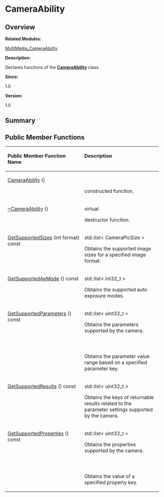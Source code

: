 # CameraAbility<a name="ZH-CN_TOPIC_0000001054094140"></a>

## **Overview**<a name="section2006563881113033"></a>

**Related Modules:**

[MultiMedia\_CameraAbility](MultiMedia_CameraAbility.md)

**Description:**

Declares functions of the  **[CameraAbility](CameraAbility.md)**  class. 

**Since:**

1.0

**Version:**

1.0

## **Summary**<a name="section2104562814113033"></a>

## Public Member Functions<a name="pub-methods"></a>

<table><thead align="left"><tr><th class="cellrowborder" valign="top" width="50%" id="mcps1.1.3.1.1"><p>Public Member Function Name</p>
</th>
<th class="cellrowborder" valign="top" width="50%" id="mcps1.1.3.1.2"><p>Description</p>
</th>
</tr>
</thead>
<tbody><tr><td class="cellrowborder" valign="top" width="50%" headers="mcps1.1.3.1.1 "><p><a href="MultiMedia_CameraAbility.md#ga7f1b94b32f7c7b121ea14b3147788497">CameraAbility</a> ()</p>
</td>
<td class="cellrowborder" valign="top" width="50%" headers="mcps1.1.3.1.2 "><p> &nbsp;</p>
<p>constructed function. </p>
</td>
</tr>
<tr><td class="cellrowborder" valign="top" width="50%" headers="mcps1.1.3.1.1 "><p><a href="MultiMedia_CameraAbility.md#ga797435bcd10278e33fb7b6f4951f0d7f">~CameraAbility</a> ()</p>
</td>
<td class="cellrowborder" valign="top" width="50%" headers="mcps1.1.3.1.2 "><p> virtual&nbsp;</p>
<p>destructor function. </p>
</td>
</tr>
<tr><td class="cellrowborder" valign="top" width="50%" headers="mcps1.1.3.1.1 "><p><a href="MultiMedia_CameraAbility.md#ga840850d531b96cc5a829b257ade3c7e6">GetSupportedSizes</a> (int format) const</p>
</td>
<td class="cellrowborder" valign="top" width="50%" headers="mcps1.1.3.1.2 "><p>std::list&lt; CameraPicSize &gt;&nbsp;</p>
<p>Obtains the supported image sizes for a specified image format. </p>
</td>
</tr>
<tr><td class="cellrowborder" valign="top" width="50%" headers="mcps1.1.3.1.1 "><p><a href="MultiMedia_CameraAbility.md#ga191e1cf20062b485c4bb5ff89a59605e">GetSupportedAeMode</a> () const</p>
</td>
<td class="cellrowborder" valign="top" width="50%" headers="mcps1.1.3.1.2 "><p>std::list&lt; int32_t &gt;&nbsp;</p>
<p>Obtains the supported auto exposure modes. </p>
</td>
</tr>
<tr><td class="cellrowborder" valign="top" width="50%" headers="mcps1.1.3.1.1 "><p><a href="MultiMedia_CameraAbility.md#gacd0357f6d263600c4d288c03ffde31fc">GetSupportedParameters</a> () const</p>
</td>
<td class="cellrowborder" valign="top" width="50%" headers="mcps1.1.3.1.2 "><p>std::list&lt; uint32_t &gt;&nbsp;</p>
<p>Obtains the parameters supported by the camera. </p>
</td>
</tr>
<tr><td class="cellrowborder" valign="top" width="50%" headers="mcps1.1.3.1.1 ">&nbsp;&nbsp;</td>
<td class="cellrowborder" valign="top" width="50%" headers="mcps1.1.3.1.2 ">&nbsp;&nbsp;</td>
</tr>
<tr><td class="cellrowborder" valign="top" width="50%" headers="mcps1.1.3.1.1 ">&nbsp;&nbsp;</td>
<td class="cellrowborder" valign="top" width="50%" headers="mcps1.1.3.1.2 "><p></p>
<p>Obtains the parameter value range based on a specified parameter key. </p>
</td>
</tr>
<tr><td class="cellrowborder" valign="top" width="50%" headers="mcps1.1.3.1.1 "><p><a href="MultiMedia_CameraAbility.md#ga1d83b65d5bd01d1a7f805df4b6b07122">GetSupportedResults</a> () const</p>
</td>
<td class="cellrowborder" valign="top" width="50%" headers="mcps1.1.3.1.2 "><p>std::list&lt; uint32_t &gt;&nbsp;</p>
<p>Obtains the keys of returnable results related to the parameter settings supported by the camera. </p>
</td>
</tr>
<tr><td class="cellrowborder" valign="top" width="50%" headers="mcps1.1.3.1.1 "><p><a href="MultiMedia_CameraAbility.md#ga2089757300e3f34aba4e8d71e96ad72a">GetSupportedProperties</a> () const</p>
</td>
<td class="cellrowborder" valign="top" width="50%" headers="mcps1.1.3.1.2 "><p>std::list&lt; uint32_t &gt;&nbsp;</p>
<p>Obtains the properties supported by the camera. </p>
</td>
</tr>
<tr><td class="cellrowborder" valign="top" width="50%" headers="mcps1.1.3.1.1 ">&nbsp;&nbsp;</td>
<td class="cellrowborder" valign="top" width="50%" headers="mcps1.1.3.1.2 ">&nbsp;&nbsp;</td>
</tr>
<tr><td class="cellrowborder" valign="top" width="50%" headers="mcps1.1.3.1.1 ">&nbsp;&nbsp;</td>
<td class="cellrowborder" valign="top" width="50%" headers="mcps1.1.3.1.2 "><p></p>
<p>Obtains the value of a specified property key. </p>
</td>
</tr>
</tbody>
</table>

